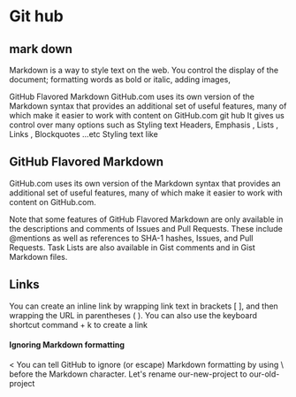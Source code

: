  #  Git hub 


## mark down 
 Markdown  is a way to style text on the web. You control the display of the document; formatting words as bold or italic, adding images,

GitHub Flavored Markdown
GitHub.com uses its own version of the Markdown syntax that provides an additional set of useful features, many of which make it easier to work with content on GitHub.com
 git hub It gives us control over many options such as Styling text Headers, Emphasis , Lists  , Links , Blockquotes ...etc 
Styling text like 


## GitHub Flavored Markdown
GitHub.com uses its own version of the Markdown syntax that provides an additional set of useful features, many of which make it easier to work with content on GitHub.com.

Note that some features of GitHub Flavored Markdown are only available in the descriptions and comments of Issues and Pull Requests. These include @mentions as well as references to SHA-1 hashes, Issues, and Pull Requests. Task Lists are also available in Gist comments and in Gist Markdown files.
 

## Links
You can create an inline link by wrapping link text in brackets [ ], and then wrapping the URL in parentheses ( ). You can also use the keyboard shortcut command + k to create a link 

#### Ignoring Markdown formatting
< You can tell GitHub to ignore (or escape) Markdown formatting by using \ before the Markdown character. Let's rename our-new-project to our-old-project


